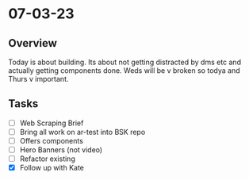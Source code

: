 # 07-03-23

## Overview

Today is about building. Its about not getting distracted by dms etc and actually getting components done. Weds will be v broken so todya and Thurs v important.

## Tasks
- [ ] Web Scraping Brief
- [ ] Bring all work on ar-test into BSK repo
- [ ] Offers components
- [ ] Hero Banners (not video)
- [ ] Refactor existing
- [x] Follow up with Kate